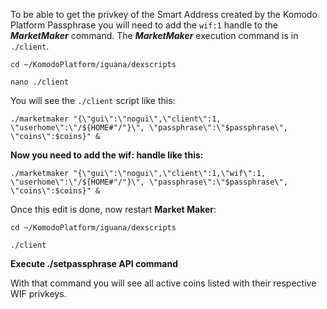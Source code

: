 To be able to get the privkey of the Smart Address created by the Komodo Platform Passphrase you will need to add the `wif:1` handle to the _**MarketMaker**_ command. The _**MarketMaker**_ execution command is in `./client`. 


`cd ~/KomodoPlatform/iguana/dexscripts`


`nano ./client`

You will see the `./client` script like this:

  `./marketmaker "{\"gui\":\"nogui\",\"client\":1, \"userhome\":\"/${HOME#"/"}\", \"passphrase\":\"$passphrase\", \"coins\":$coins}" &`

**Now you need to add the wif: handle like this:**

`./marketmaker "{\"gui\":\"nogui\",\"client\":1,\"wif\":1, \"userhome\":\"/${HOME#"/"}\", \"passphrase\":\"$passphrase\", \"coins\":$coins}" &`

Once this edit is done, now restart **Market Maker**:

`cd ~/KomodoPlatform/iguana/dexscripts`

`./client`

**Execute **./setpassphrase** API command**

With that command you will see all active coins listed with their respective WIF privkeys.